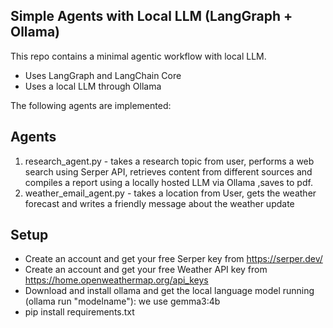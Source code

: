 ## Simple Agents with Local LLM (LangGraph + Ollama)

This repo contains a minimal agentic workflow with local LLM. 

- Uses LangGraph and LangChain Core
- Uses a local LLM through Ollama

The following agents are implemented: 

## Agents
1. research_agent.py - takes a research topic from user, performs a web search using Serper API, retrieves content from different sources and compiles a report using a locally hosted LLM via Ollama ,saves to pdf.
2. weather_email_agent.py - takes a location from User, gets the weather forecast and writes a friendly message about the weather update

## Setup

- Create an account and get your free Serper key from https://serper.dev/
- Create an account and get your free Weather API key from https://home.openweathermap.org/api_keys
- Download and install ollama and get the local language model running (ollama run "modelname"): we use gemma3:4b
- pip install requirements.txt

